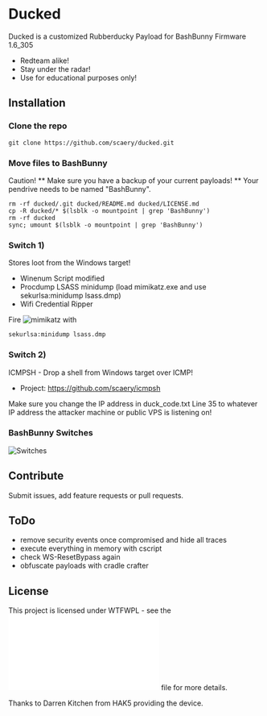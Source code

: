 # Ducked

Ducked is a customized Rubberducky Payload for BashBunny Firmware 1.6_305

* Redteam alike!
* Stay under the radar!
* Use for educational purposes only!

## Installation

### Clone the repo

```
git clone https://github.com/scaery/ducked.git
```

### Move files to BashBunny

Caution! 
** Make sure you have a backup of your current payloads!
** Your pendrive needs to be named "BashBunny".

```
rm -rf ducked/.git ducked/README.md ducked/LICENSE.md
cp -R ducked/* $(lsblk -o mountpoint | grep 'BashBunny')
rm -rf ducked
sync; umount $(lsblk -o mountpoint | grep 'BashBunny')
```

### Switch 1)

Stores loot from the Windows target!

* Winenum Script modified
* Procdump LSASS minidump (load mimikatz.exe and use sekurlsa:minidump lsass.dmp)
* Wifi Credential Ripper

Fire ![mimikatz](https://github.com/gentilkiwi/mimikatz/releases) with
```
sekurlsa:minidump lsass.dmp
```

### Switch 2)

ICMPSH - Drop a shell from Windows target over ICMP!

* Project: https://github.com/scaery/icmpsh

Make sure you change the IP address <Server IP missing> in duck_code.txt Line 35 
to whatever IP address the attacker machine or public VPS is listening on!

### BashBunny Switches

![Switches](https://web.archive.org/web/20180814005714/https://wiki.bashbunny.com/images/bb_diagram1.png)

## Contribute

Submit issues, add feature requests or pull requests.

## ToDo

* remove security events once compromised and hide all traces
* execute everything in memory with cscript
* check WS-ResetBypass again
* obfuscate payloads with cradle crafter

## License

This project is licensed under WTFWPL - see the ![License](LICENSE.md) file for more details.

Thanks to Darren Kitchen from HAK5 providing the device.
